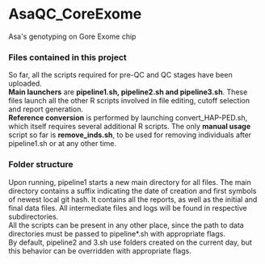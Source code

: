 # AsaQC_CoreExome
Asa's genotyping on Gore Exome chip

### Files contained in this project
So far, all the scripts required for pre-QC and QC stages have been uploaded.  
**Main launchers** are **pipeline1.sh, pipeline2.sh and pipeline3.sh**. These files launch all the other R scripts involved in file editing, cutoff selection and report generation.  
**Reference conversion** is performed by launching convert_HAP-PED.sh, which itself requires several additional R scripts.
The only **manual usage** script so far is **remove_inds.sh**, to be used for removing individuals after pipeline1.sh or at any other time.

### Folder structure
Upon running, pipeline1 starts a new main directory for all files. The main directory contains a suffix indicating the date of creation and first symbols of newest local git hash. It contains all the reports, as well as the initial and final data files. All intermediate files and logs will be found in respective subdirectories.  
All the scripts can be present in any other place, since the path to data directories must be passed to pipeline*.sh with appropriate flags.  
By default, pipeline2 and 3.sh use folders created on the current day, but this behavior can be overridden with appropriate flags.
